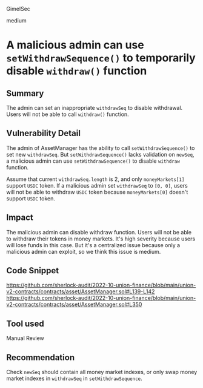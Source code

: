GimelSec

medium

# A malicious admin can use `setWithdrawSequence()` to temporarily disable `withdraw()` function

## Summary

The admin can set an inappropriate `withdrawSeq` to disable withdrawal. Users will not be able to call `withdraw()` function.

## Vulnerability Detail

The admin of AssetManager has the ability to call `setWithdrawSequence()` to set new `withdrawSeq`.
But `setWithdrawSequence()` lacks validation on `newSeq`, a malicious admin can use `setWithdrawSequence()` to disable `withdraw` function.

Assume that current `withdrawSeq.length` is 2, and only `moneyMarkets[1]` support `USDC` token. If a malicious admin set `withdrawSeq` to `[0, 0]`, users will not be able to withdraw `USDC` token because `moneyMarkets[0]` doesn't support `USDC` token.

## Impact

The malicious admin can disable withdraw function. Users will not be able to withdraw their tokens in money markets. It's high severity because users will lose funds in this case. But it's a centralized issue because only a malicious admin can exploit, so we think this issue is medium.

## Code Snippet

https://github.com/sherlock-audit/2022-10-union-finance/blob/main/union-v2-contracts/contracts/asset/AssetManager.sol#L139-L142
https://github.com/sherlock-audit/2022-10-union-finance/blob/main/union-v2-contracts/contracts/asset/AssetManager.sol#L350

## Tool used

Manual Review

## Recommendation

Check `newSeq` should contain all money market indexes, or only swap money market indexes in `withdrawSeq` in `setWithdrawSequence`.
